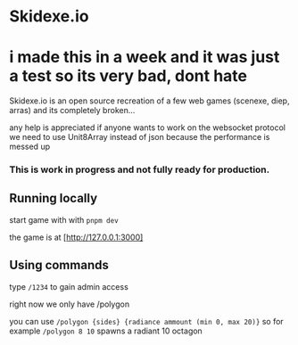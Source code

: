 # Skidexe.io

# i made this in a week and it was just a test so its very bad, dont hate 

Skidexe.io is an open source recreation of a few web games (scenexe, diep, arras) and its completely broken...

any help is appreciated
if anyone wants to work on the websocket protocol we need to use Unit8Array instead of json because the performance is messed up

### This is work in progress and not fully ready for production.

## Running locally

start game with with `pnpm dev`

the game is at [http://127.0.0.1:3000]

## Using commands

type `/1234` to gain admin access

right now we only have /polygon

you can use `/polygon {sides} {radiance ammount (min 0, max 20)}`
so for example `/polygon 8 10` spawns a radiant 10 octagon
